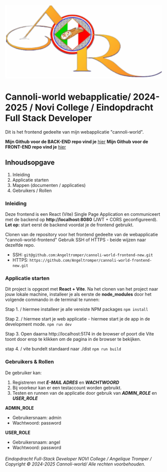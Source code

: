 ![cannoli-world logo](./src/assets/svg/Logo.svg)


# Cannoli-world webapplicatie/ 2024-2025 / Novi College / Eindopdracht Full Stack Developer

Dit is het frontend gedeelte van mijn webapplicatie "cannoli-world".

**Mijn Github voor de BACK-END repo vind je**  [hier](https://github.com/Angeltromper/cannoli-world-backend)
**Mijn Github voor de FRONT-END repo vind je** [hier](https://github.com/Angeltromper/cannoli-world-frontend-new)


## Inhoudsopgave
1. Inleiding
2. Applicatie starten
3. Mappen (documenten / applicaties)
4. Gebruikers / Rollen

### Inleiding
Deze frontend is een React (Vite) Single Page Application en communiceert met de backend op **http://localhost:8080** 
(JWT + CORS geconfigureerd).
**Let op:** start eerst de backend voordat je de frontend gebruikt.


Clonen van de repository voor het frontend gedeelte van de webapplicatie "cannoli-world-frontend"
Gebruik SSH of HTTPS - beide wijzen naar dezelfde repo.
 
- SSH:   `git@github.com:Angeltromper/cannoli-world-frontend-new.git`
- HTTPS: `https://github.com/Angeltromper/cannoli-world-frontend-new.git`

### Applicatie starten
Dit project is opgezet met **React + Vite**.
Na het clonen van het project naar jouw lokale machine, installeer je als eerste de **node_modules**
door het volgende commando in de terminal te runnen:

Stap 1. / hiermee installeer je alle vereiste NPM packages
`npm install`

Stap 2. / hiermee start je web applicatie - hiermee start je de app in de development mode.
`npm run dev`

Stap 3.
Open daarna http://localhost:5174 in de browser of poort die Vite toont door erop te klikken om de pagina in de browser te bekijken.

stap 4. / vite bundelt standaard naar ./dist 
`npm run build`

### Gebruikers & Rollen

De gebruiker kan:

1. Registreren met ***E-MAIL ADRES*** en ***WACHTWOORD***
2. Bij voorkeur kan er een testaccount worden gebruikt.
3. Testen en runnen van de applicatie door gebruik van ***ADMIN_ROLE*** en ***USER_ROLE***


**ADMIN_ROLE**
- Gebruikersnaam: admin
- Wachtwoord: password

**USER_ROLE**
- Gebruikersnaam: angel
- Wachtwoord: password


###### Eindopdracht Full-Stack Developer NOVI College / Angelique Tromper / Copyright © 2024-2025 Cannoli-world/ Alle rechten voorbehouden.
